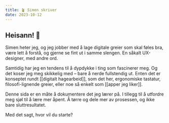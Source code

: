 ```yaml
---
title: 🪴 Simen skriver
date: 2023-10-12
---
```


## Heisann! 👋

Simen heter jeg, og jeg jobber med å lage digitale greier som skal føles bra, være lett å forstå, og gjerne se fint ut i samme slengen. En såkalt UX-designer, med andre ord.

Samtidig har jeg en tendens til å dypdykke i ting som fascinerer meg. Og det koser jeg meg skikkelig med – bare å nerde fullstendig ut. Enten det er konseptet rundt [[digitalt hagearbeid]], som det her, ergonomiske tastatur, filosofi-lignende greier, eller noe så enkelt som [[apper jeg liker]].

Denne sida er en måte å dokumentere det jeg lærer på. I tillegg til å utfordre meg sjøl til å lære mer åpent. Å tørre og dele mer av prosessen, og ikke bare sluttresultatet.

Med det sagt, hvor vil du starte?
